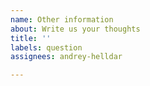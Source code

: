 ```yaml
---
name: Other information
about: Write us your thoughts
title: ''
labels: question
assignees: andrey-helldar

---
```



